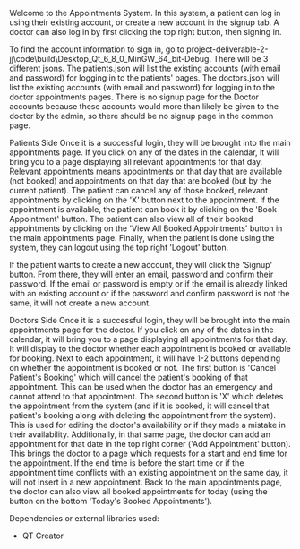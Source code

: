 Welcome to the Appointments System. In this system, a patient can log in using their existing account, or create a new account in the signup tab. A doctor can also log in by first clicking the top right button, then signing in.

To find the account information to sign in, go to
project-deliverable-2-jj\code\build\Desktop_Qt_6_8_0_MinGW_64_bit-Debug. There will be 3 different jsons. The patients.json will list the existing accounts (with email and password) for logging in to the patients' pages. The doctors.json will list the existing accounts (with email and password) for logging in to the doctor appointments pages. There is no signup page for the Doctor accounts because these accounts would more than likely be given to the doctor by the admin, so there should be no signup page in the common page. 

Patients Side
Once it is a successful login, they will be brought into the main appointments page. If you click on any of the dates in the calendar, it will bring you to a page displaying all relevant appointments for that day. Relevant appointments means appointments on that day that are available (not booked) and appointments on that day that are booked (but by the current patient). The patient can cancel any of those booked, relevant appointments by clicking on the 'X' button next to the appointment. If the appointment is available, the patient can book it by clicking on the 'Book Appointment' button. The patient can also view all of their booked appointments by clicking on the 'View All Booked Appointments' button in the main appointments page. Finally, when the patient is done using the system, they can logout using the top right 'Logout' button.

If the patient wants to create a new account, they will click the 'Signup' button. From there, they will enter an email, password and confirm their password. If the email or password is empty or if the email is already linked with an existing account or if the password and confirm password is not the same, it will not create a new account.


Doctors Side
Once it is a successful login, they will be brought into the main appointments page for the doctor. If you click on any of the dates in the calendar, it will bring you to a page displaying all appointments for that day. It will display to the doctor whether each appointment is booked or available for booking. Next to each appointment, it will have 1-2 buttons depending on whether the appointment is booked or not. The first button is 'Cancel Patient's Booking' which will cancel the patient's booking of that appointment. This can be used when the doctor has an emergency and cannot attend to that appointment. The second button is 'X' which deletes the appointment from the system (and if it is booked, it will cancel that patient's booking along with deleting the appointment from the system). This is used for editing the doctor's availability or if they made a mistake in their availability. Additionally, in that same page, the doctor can add an appointment for that date in the top right corner ('Add Appointment' button). This brings the doctor to a page which requests for a start and end time for the appointment. If the end time is before the start time or if the appointment time conflicts with an existing appointment on the same day, it will not insert in a new appointment. Back to the main appointments page, the doctor can also view all booked appointments for today (using the button on the bottom 'Today's Booked Appointments'). 

Dependencies or external libraries used:
- QT Creator
